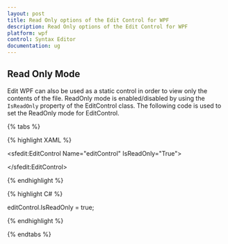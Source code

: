 ```yaml
---
layout: post
title: Read Only options of the Edit Control for WPF
description: Read Only options of the Edit Control for WPF
platform: wpf
control: Syntax Editor
documentation: ug
---
```


## Read Only Mode

Edit WPF can also be used as a static control in order to view only the contents of the file. ReadOnly mode is enabled/disabled by using the `IsReadOnly` property of the EditControl class. The following code is used to set the ReadOnly mode for EditControl.

{% tabs %}

{% highlight XAML %}


<sfedit:EditControl Name="editControl" IsReadOnly="True">

</sfedit:EditControl>



{% endhighlight %}

{% highlight C# %}

editControl.IsReadOnly = true;

{% endhighlight %}

{% endtabs %}